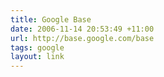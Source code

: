 ```yaml
---
title: Google Base
date: 2006-11-14 20:53:49 +11:00
url: http://base.google.com/base
tags: google
layout: link
---
```

